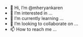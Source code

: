 - 👋 Hi, I’m @mheryankaren
- 👀 I’m interested in ...
- 🌱 I’m currently learning ...
- 💞️ I’m looking to collaborate on ...
- 📫 How to reach me ...

<!---
mheryankaren/mheryankaren is a ✨ special ✨ repository because its `README.md` (this file) appears on your GitHub profile.
You can click the Preview link to take a look at your changes.
--->
